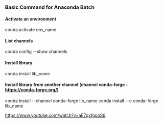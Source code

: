### Basic Command for Anaconda Batch
#### Activate an environment
conda activate env_name
#### List channels
conda config --show channels
#### Install library
conda install lib_name
#### Install library from another channel (channel conda-forge - https://conda-forge.org/)
conda install --channel conda-forge lib_name
conda install --c conda-forge lib_name

https://www.youtube.com/watch?v=aE7qxfgubS8
